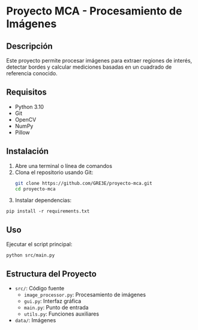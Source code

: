 # Proyecto MCA - Procesamiento de Imágenes

## Descripción
Este proyecto permite procesar imágenes para extraer regiones de interés, detectar bordes y calcular mediciones basadas en un cuadrado de referencia conocido.

## Requisitos
- Python 3.10
- Git
- OpenCV
- NumPy
- Pillow

## Instalación
1. Abre una terminal o línea de comandos
2. Clona el repositorio usando Git:
   ```bash
   git clone https://github.com/GRE3E/proyecto-mca.git
   cd proyecto-mca
   ```
3. Instalar dependencias:
```
pip install -r requirements.txt
```

## Uso
Ejecutar el script principal:
```
python src/main.py
```

## Estructura del Proyecto
- `src/`: Código fuente
  - `image_processor.py`: Procesamiento de imágenes
  - `gui.py`: Interfaz gráfica
  - `main.py`: Punto de entrada
  - `utils.py`: Funciones auxiliares
- `data/`: Imágenes
